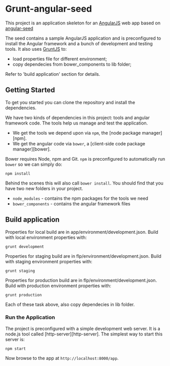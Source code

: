 # Grunt-angular-seed

This project is an application skeleton for an [AngularJS](http://angularjs.org/) web app based
on [angular-seed](https://github.com/angular/angular-seed)

The seed contains a sample AngularJS application and is preconfigured to install the Angular
framework and a bunch of development and testing tools. It also uses [GruntJS](http://gruntjs.com//)
to:
* load properties file for different environment;
* copy dependecies from bower_components to lib folder;

Refer to 'build application' section for details.

## Getting Started

To get you started you can clone the repository and install the dependencies.

We have two kinds of dependencies in this project: tools and angular framework code.  The tools help
us manage and test the application.

* We get the tools we depend upon via `npm`, the [node package manager][npm].
* We get the angular code via `bower`, a [client-side code package manager][bower].

Bower requires Node, npm and Git.
`npm` is preconfigured to automatically run `bower` so we can simply do:

```
npm install
```

Behind the scenes this will also call `bower install`.  You should find that you have two new
folders in your project.

* `node_modules` - contains the npm packages for the tools we need
* `bower_components` - contains the angular framework files

## Build application
Properties for local build are in app/environment/development.json. Build with local environment properties with:

```
grunt development
```

Properties for staging build are in flp/environment/development.json. Build with staging environment properties with:

```
grunt staging
```

Properties for production build are in flp/environment/development.json. Build with production environment properties with:

```
grunt production
```

Each of these task above, also copy dependecies in lib folder.


### Run the Application

The project is preconfigured with a simple development web server. It is a node.js
tool called [http-server][http-server]. The simplest way to start
this server is:

```
npm start
```

Now browse to the app at `http://localhost:8000/app`.
